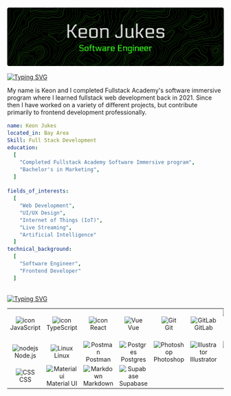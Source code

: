 ![Header](./readme-banner.png)

[![Typing SVG](https://readme-typing-svg.demolab.com?font=IBM+Plex+Mono&weight=500&size=30&duration=6000&pause=1000&color=39FF14&width=435&lines=About+Me%3A)](https://git.io/typing-svg)

My name is Keon and I completed Fullstack Academy's software immersive program where I learned fullstack web development back in 2021. Since then I have worked on a variety of different projects, but contribute primarily to frontend development professionally.

```yaml
name: Keon Jukes
located_in: Bay Area
Skill: Full Stack Development
education:
  [
    "Completed Fullstack Academy Software Immersive program",
    "Bachelor's in Marketing",
  ]

fields_of_interests:
  [
    "Web Development",
    "UI/UX Design",
    "Internet of Things (IoT)",
    "Live Streaming",
    "Artificial Intelligence"
  ]
technical_background:
  [
    "Software Engineer",
    "Frontend Developer"
  ]
  
```


[![Typing SVG](https://readme-typing-svg.demolab.com?font=IBM+Plex+Mono&weight=500&size=30&duration=6000&pause=1000&color=39FF14&width=435&lines=Some+tools+I+use%3A)](https://git.io/typing-svg)
<!--
<p align="left">
<img src="https://cdn.jsdelivr.net/gh/devicons/devicon/icons/vscode/vscode-original.svg" alt="vscode" width="45" height="45"/>
<img src="https://cdn.jsdelivr.net/gh/devicons/devicon/icons/css3/css3-original.svg" alt="css" width="45" height="45"/>
<img src="https://cdn.jsdelivr.net/gh/devicons/devicon/icons/html5/html5-original.svg" alt="html" width="45" height="45"/> 
<img src="https://cdn.jsdelivr.net/gh/devicons/devicon/icons/javascript/javascript-original.svg" alt="javascript" width="45" height="45"/>
<img src="https://cdn.jsdelivr.net/gh/devicons/devicon/icons/typescript/typescript-original.svg" alt="typescript" width="45" height="45"/>
<img src="https://cdn.jsdelivr.net/gh/devicons/devicon/icons/react/react-original.svg" alt="react" width="45" height="45"/>
<img src="https://cdn.jsdelivr.net/gh/devicons/devicon/icons/vuejs/vuejs-original.svg" alt="vue" width="45" height="45"/>
<img src="https://cdn.jsdelivr.net/gh/devicons/devicon/icons/materialui/materialui-original.svg" alt="materialui" width="45" height="45"/>
<img src="https://cdn.jsdelivr.net/gh/devicons/devicon/icons/bootstrap/bootstrap-original.svg" alt="bootstrap" width="45" height="45"/> 
</p> 
-->
<table>
  <tr>
    <td align="center" width="96">
      <img src="https://techstack-generator.vercel.app/js-icon.svg" alt="icon" width="65" height="65" /> <br/>
      JavaScript
    </td>
    <td align="center" width="96">
      <img src="https://techstack-generator.vercel.app/ts-icon.svg" alt="icon" width="65" height="65" /> <br/>
      TypeScript
    </td>
    <td align="center" width="96">
      <img src="https://techstack-generator.vercel.app/react-icon.svg" alt="icon" width="65" height="65" /> <br/>
      React
    </td>
    <td align="center" width="96">
       <img src="https://skillicons.dev/icons?i=vue" width="48" height="48" alt="Vue" /> <br/>
       Vue
    </td>
    <td align="center" width="96">
       <img src="https://skillicons.dev/icons?i=git" width="48" height="48" alt="Git" /> <br/>
       Git
    </td>
    <td align="center" width="96">
      <img src="https://skillicons.dev/icons?i=gitlab" width="48" height="48" alt="GitLab" /> <br/>
      GitLab
    </td>
    <td align="center" width="96">
      <img src="https://skillicons.dev/icons?i=vscode" width="48" height="48" alt="VSCode" /> <br/>
      VS Code
    </td>
  </tr>
  <tr>
    <td align="center" width="96">
      <img src="https://skillicons.dev/icons?i=nodejs" width="48" height="48" alt="nodejs" /> <br/>
      Node.js
    </td>
    <td align="center" width="96">
      <img src="https://skillicons.dev/icons?i=linux" width="48" height="48" alt="Linux" /> <br/>
      Linux
    </td>
    <td align="center" width="96">
      <img src="https://skillicons.dev/icons?i=postman" width="48" height="48" alt="Postman" /> <br/>
      Postman
    </td>
    <td align="center" width="96">
      <img src="https://skillicons.dev/icons?i=postgres" width="48" height="48" alt="Postgres" /> <br/>
      Postgres
    </td>
    <td align="center" width="96">
      <img src="https://skillicons.dev/icons?i=ps" width="48" height="48" alt="Photoshop" /> <br/>
      Photoshop
    </td>
    <td align="center" width="96">
      <img src="https://skillicons.dev/icons?i=ai" width="48" height="48" alt="Illustrator" /> <br/>
      Illustrator
    </td>
    <td align="center" width="96">
      <img src="https://skillicons.dev/icons?i=html" width="48" height="48" alt="HTML" /> <br/>
      HTML
    </td>
  </tr>
  <tr>
    <td align="center" width="96">
      <img src="https://skillicons.dev/icons?i=css" width="48" height="48" alt="CSS" /> <br/>
      CSS
    </td>
    <td align="center" width="96">
      <img src="https://skillicons.dev/icons?i=materialui" width="48" height="48" alt="Materialui" /> <br/>
      Material UI
    </td>
    <td align="center" width="96">
      <img src="https://skillicons.dev/icons?i=md" width="48" height="48" alt="Markdown" /> <br/>
      Markdown
    </td>
    <td align="center" width="96">
      <img src="https://skillicons.dev/icons?i=supabase" width="48" height="48" alt="Supabase" /> <br/>
      Supabase
    </td>
  </tr>
</table>

<!-- ![Footer](github-readme-profile-animation.gif) --->
<!---
KeonJukes/KeonJukes is a ✨ special ✨ repository because its `README.md` (this file) appears on your GitHub profile.
You can click the Preview link to take a look at your changes.
--->
